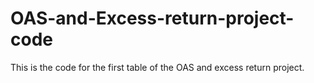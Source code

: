 # OAS-and-Excess-return-project-code
This is the code for the first table of the OAS and excess return project. 
